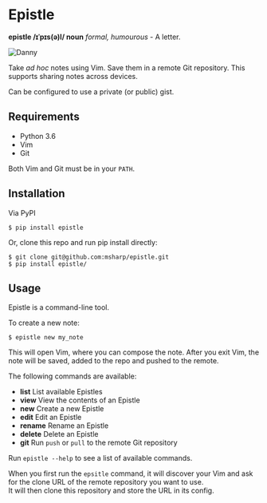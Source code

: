 # Epistle

__epistle /ɪˈpɪs(ə)l/ **noun**__ *formal, humourous* - A letter.

![Danny](danny.png)

Take _ad hoc_ notes using Vim. Save them in a remote Git repository.  This supports sharing notes across devices.

Can be configured to use a private (or public) gist.

## Requirements

* Python 3.6
* Vim
* Git

Both Vim and Git must be in your `PATH`.

## Installation

Via PyPI

    $ pip install epistle

Or, clone this repo and run pip install directly:

    $ git clone git@github.com:msharp/epistle.git
    $ pip install epistle/

## Usage
  
Epistle is a command-line tool.

To create a new note:

    $ epistle new my_note

This will open Vim, where you can compose the note.  After you exit Vim, the note will be saved, added to the repo and pushed to the remote.

The following commands are available:

* __list__    List available Epistles
* __view__    View the contents of an Epistle
* __new__     Create a new Epistle
* __edit__    Edit an Epistle
* __rename__  Rename an Epistle
* __delete__  Delete an Epistle
* __git__     Run `push` or `pull` to the remote Git repository

Run `epistle --help` to see a list of available commands.

When you first run the `epsitle` command, it will discover your Vim and ask for the clone URL of the remote repository you want to use.  
It will then clone this repository and store the URL in its config.
